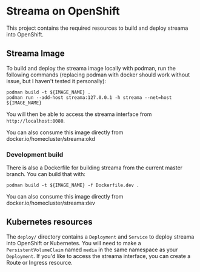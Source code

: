 # Streama on OpenShift

This project contains the required resources to build and deploy streama into
OpenShift.

## Streama Image
To build and deploy the streama image locally with podman, run the following commands
(replacing podman with docker should work without issue, but I haven't tested it personally):

```
podman build -t ${IMAGE_NAME} .
podman run --add-host streama:127.0.0.1 -h streama --net=host ${IMAGE_NAME}
```

You will then be able to access the streama interface from `http://localhost:8080`.

You can also consume this image directly from docker.io/homecluster/streama:okd

### Development build
There is also a Dockerfile for building streama from the current master branch.
You can build that with:

```
podman build -t ${IMAGE_NAME} -f Dockerfile.dev .
```

You can also consume this image directly from docker.io/homecluster/streama:dev

## Kubernetes resources

The `deploy/` directory contains a `Deployment` and `Service` to deploy streama
into OpenShift or Kubernetes. You will need to make a `PersistentVolumeClaim`
named `media` in the same namespace as your `Deployment`. If you'd like to
access the streama interface, you can create a Route or Ingress resource.
